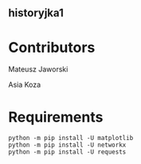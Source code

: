 ## historyjka1

# Contributors

Mateusz Jaworski

Asia Koza


# Requirements

```
python -m pip install -U matplotlib
python -m pip install -U networkx
python -m pip install -U requests
```
